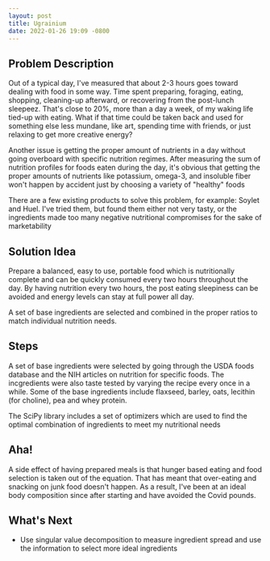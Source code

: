 ```yaml
---
layout: post
title: Ugrainium
date: 2022-01-26 19:09 -0800
---
```

## Problem Description

Out of a typical day, I've measured that about 2-3 hours goes toward dealing with food in some way. Time spent preparing, foraging, eating, shopping, cleaning-up afterward, or recovering from the post-lunch sleepeez. That's close to 20%, more than a day a week, of my waking life tied-up with eating. What if that time could be taken back and used for something else less mundane, like art, spending time with friends, or just relaxing to get more creative energy?

Another issue is getting the proper amount of nutrients in a day without going overboard with specific nutrition regimes. After measuring the sum of nutrition profiles for foods eaten during the day, it's obvious that getting the proper amounts of nutrients like potassium, omega-3, and insoluble fiber won't happen by accident just by choosing a variety of "healthy" foods

There are a few existing products to solve this problem, for example: Soylet and Huel. I've tried them, but found them either not very tasty, or the ingredients made too many negative nutritional compromises for the sake of marketability

## Solution Idea

Prepare a balanced, easy to use, portable food which is nutritionally complete and can be quickly consumed every two hours throughout the day. By having nutrition every two hours, the post eating sleepiness can be avoided and energy levels can stay at full power all day.

A set of base ingredients are selected and combined in the proper ratios to match individual nutrition needs.

## Steps

A set of base ingredients were selected by going through the USDA foods database and the NIH articles on nutrition for specific foods. The incgredients were also taste tested by varying the recipe every once in a while. Some of the base ingredients include flaxseed, barley, oats, lecithin (for choline), pea and whey protein.

The SciPy library includes a set of optimizers which are used to find the optimal combination of ingredients to meet my nutritional needs

## Aha!

A side effect of having prepared meals is that hunger based eating and food selection is taken out of the equation. That has meant that over-eating and snacking on junk food doesn't happen. As a result, I've been at an ideal body composition since after starting and have avoided the Covid pounds.

## What's Next

 - Use singular value decomposition to measure ingredient spread and use the information to select more ideal ingredients
